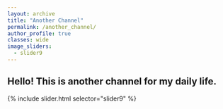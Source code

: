 ```yaml
---
layout: archive
title: "Another Channel"
permalink: /another_channel/
author_profile: true
classes: wide
image_sliders:
  - slider9
---
```

## Hello! This is another channel for my daily life.

{% include slider.html selector="slider9" %}
